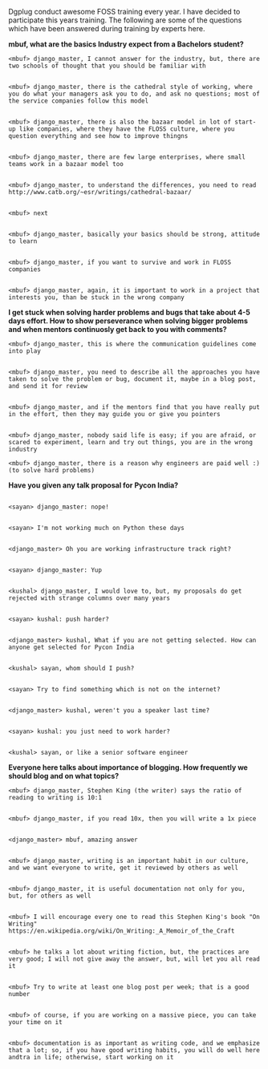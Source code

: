 Dgplug conduct awesome FOSS training every year. I have decided to participate
this years training. The following are some of the questions which have been
answered during training by experts here.

**mbuf, what are the basics Industry expect from a Bachelors student?**

```
<mbuf> django_master, I cannot answer for the industry, but, there are two schools of thought that you should be familiar with


<mbuf> django_master, there is the cathedral style of working, where you do what your managers ask you to do, and ask no questions; most of the service companies follow this model


<mbuf> django_master, there is also the bazaar model in lot of start-up like companies, where they have the FLOSS culture, where you question everything and see how to improve thingns


<mbuf> django_master, there are few large enterprises, where small teams work in a bazaar model too


<mbuf> django_master, to understand the differences, you need to read http://www.catb.org/~esr/writings/cathedral-bazaar/


<mbuf> next


<mbuf> django_master, basically your basics should be strong, attitude to learn


<mbuf> django_master, if you want to survive and work in FLOSS companies


<mbuf> django_master, again, it is important to work in a project that interests you, than be stuck in the wrong company

```

**I get stuck when solving harder problems and bugs that take about 4-5 days effort. How to show perseverance when solving bigger problems and when mentors continuosly get back to you with comments?**


```
<mbuf> django_master, this is where the communication guidelines come into play


<mbuf> django_master, you need to describe all the approaches you have taken to solve the problem or bug, document it, maybe in a blog post, and send it for review


<mbuf> django_master, and if the mentors find that you have really put in the effort, then they may guide you or give you pointers


<mbuf> django_master, nobody said life is easy; if you are afraid, or scared to experiment, learn and try out things, you are in the wrong industry

<mbuf> django_master, there is a reason why engineers are paid well :) (to solve hard problems)
```

**Have you given any talk proposal for Pycon India?**

```

<sayan> django_master: nope!


<sayan> I'm not working much on Python these days


<django_master> Oh you are working infrastructure track right?


<sayan> django_master: Yup


<kushal> django_master, I would love to, but, my proposals do get rejected with strange columns over many years


<sayan> kushal: push harder?


<django_master> kushal, What if you are not getting selected. How can anyone get selected for Pycon India


<kushal> sayan, whom should I push?


<sayan> Try to find something which is not on the internet?


<django_master> kushal, weren't you a speaker last time?


<sayan> kushal: you just need to work harder?


<kushal> sayan, or like a senior software engineer
```


**Everyone here talks about importance of blogging. How frequently we should blog and on what topics?**

```
<mbuf> django_master, Stephen King (the writer) says the ratio of reading to writing is 10:1


<mbuf> django_master, if you read 10x, then you will write a 1x piece


<django_master> mbuf, amazing answer


<mbuf> django_master, writing is an important habit in our culture, and we want everyone to write, get it reviewed by others as well


<mbuf> django_master, it is useful documentation not only for you, but, for others as well


<mbuf> I will encourage every one to read this Stephen King's book "On Writing" https://en.wikipedia.org/wiki/On_Writing:_A_Memoir_of_the_Craft


<mbuf> he talks a lot about writing fiction, but, the practices are very good; I will not give away the answer, but, will let you all read it


<mbuf> Try to write at least one blog post per week; that is a good number


<mbuf> of course, if you are working on a massive piece, you can take your time on it


<mbuf> documentation is as important as writing code, and we emphasize that a lot; so, if you have good writing habits, you will do well here andtra in life; otherwise, start working on it
```
